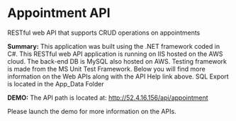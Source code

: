 # Appointment API
RESTful web API that supports CRUD operations on appointments

<b>Summary:</b> This application was built using the .NET framework coded in C#. 
This RESTful web API application is running on IIS hosted on the AWS cloud. 
The back-end DB is MySQL also hosted on AWS. Testing framework is made from the MS Unit Test Framework. 
Below you will find more information on the Web APIs along with the API Help link above.
SQL Export is located in the App_Data Folder

<b>DEMO:</b> The API path is located at: http://52.4.16.156/api/appointment

Please launch the demo for more information on the APIs.

